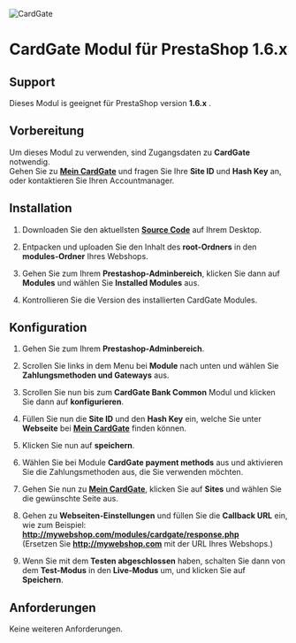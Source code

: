 ![CardGate](https://cdn.curopayments.net/thumb/200/logos/cardgate.png)

# CardGate Modul für PrestaShop 1.6.x

## Support

Dieses Modul is geeignet für PrestaShop version **1.6.x** .

## Vorbereitung

Um dieses Modul zu verwenden, sind Zugangsdaten zu **CardGate** notwendig.  
Gehen Sie zu [**Mein CardGate**](https://my.cardgate.com/) und fragen Sie Ihre **Site ID** und **Hash Key** an, oder kontaktieren Sie Ihren Accountmanager.

## Installation

1. Downloaden Sie den aktuellsten [**Source Code**](https://github.com/cardgate/prestashop16/releases/) auf Ihrem Desktop.

2. Entpacken und uploaden Sie den Inhalt des **root-Ordners** in den **modules-Ordner** Ihres Webshops.  

3. Gehen Sie zum Ihrem **Prestashop-Adminbereich**, klicken Sie dann auf **Modules** und wählen Sie **Installed Modules** aus.

4. Kontrollieren Sie die Version des installierten CardGate Modules. 

## Konfiguration 

1. Gehen Sie zum Ihrem **Prestashop-Adminbereich**.

2. Scrollen Sie links in dem Menu bei **Module** nach unten und wählen Sie **Zahlungsmethoden und Gateways** aus.

3. Scrollen Sie nun bis zum **CardGate Bank Common** Modul und klicken Sie dann auf **konfigurieren**.

4. Füllen Sie nun die **Site ID** und den **Hash Key** ein, welche Sie unter **Webseite** bei [**Mein CardGate**](https://my.cardgate.com/) finden können. 

5. Klicken Sie nun auf **speichern**.

6. Wählen Sie bei Module **CardGate payment methods** aus und aktivieren Sie die Zahlungsmethoden aus, die Sie verwenden möchten.

7. Gehen Sie nun zu [**Mein CardGate**](https://my.cardgate.com/), klicken Sie auf **Sites** und wählen Sie die gewünschte Seite aus.

8. Gehen zu **Webseiten-Einstellungen** und füllen Sie die **Callback URL** ein, wie zum Beispiel:  
   **http://mywebshop.com/modules/cardgate/response.php**  
   (Ersetzen Sie **http://mywebshop.com** mit der URL Ihres Webshops.)  

9. Wenn Sie mit dem **Testen abgeschlossen** haben, schalten Sie dann von  
   dem **Test-Modus** in den **Live-Modus** um, und klicken Sie auf **Speichern**. 

## Anforderungen

Keine weiteren Anforderungen.